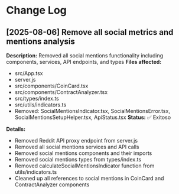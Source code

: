 # Change Log

## [2025-08-06] Remove all social metrics and mentions analysis
**Description:** Removed all social mentions functionality including components, services, API endpoints, and types
**Files affected:** 
- src/App.tsx
- server.js
- src/components/CoinCard.tsx
- src/components/ContractAnalyzer.tsx
- src/types/index.ts
- src/utils/indicators.ts
- Removed: SocialMentionsIndicator.tsx, SocialMentionsError.tsx, SocialMentionsSetupHelper.tsx, ApiStatus.tsx
**Status:** ✅ Exitoso

**Details:**
- Removed Reddit API proxy endpoint from server.js
- Removed all social mentions services and API calls
- Removed social mentions components and their imports
- Removed social mentions types from types/index.ts
- Removed calculateSocialMentionsIndicator function from utils/indicators.ts
- Cleaned up all references to social mentions in CoinCard and ContractAnalyzer components